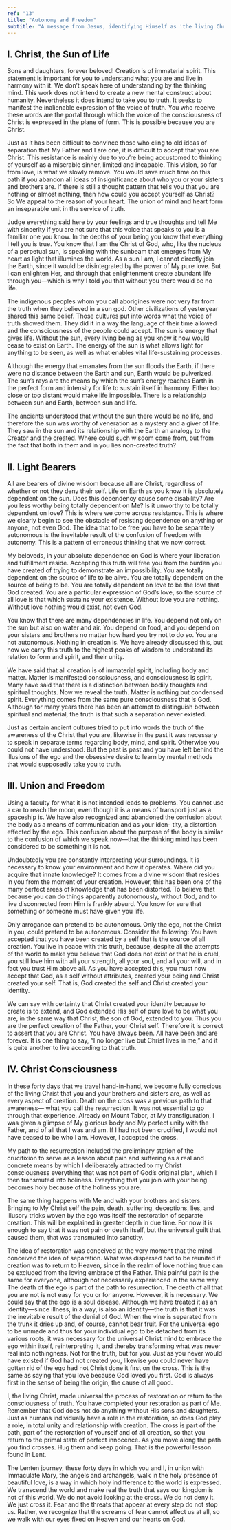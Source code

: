 ```yaml
---
ref: "13"
title: "Autonomy and Freedom"
subtitle: "A message from Jesus, identifying Himself as 'the living Christ who lives in you'"
---
```


## I. Christ, the Sun of Life

Sons and daughters, forever beloved! Creation is of immaterial spirit. This
statement is important for you to understand what you are and live in harmony
with it.  We don’t speak here of understanding by the thinking mind. This work
does not intend to create a new mental construct about humanity. Nevertheless
it does intend to take you to truth. It seeks to manifest the inalienable
expression of the voice of truth. You who receive these words are the portal
through which the voice of the consciousness of Christ is expressed in the
plane of form. This is possible because you are Christ.

Just as it has been difficult to convince those who cling to old ideas of
separation that My Father and I are one, it is difficult to accept that you
are Christ. This resistance is mainly due to you’re being accustomed to
thinking of yourself as a miserable sinner, limited and incapable. This
vision, so far from love, is what we slowly remove. You would save much time on
this path if you abandon all ideas of insignificance about who you or your
sisters and brothers are. If there is still a thought pattern that tells you
that you are nothing or almost nothing, then how could you accept yourself as
Christ? So We appeal to the reason of your heart. The union of mind and heart
form an inseparable unit in the service of truth.

Judge everything said here by your feelings and true thoughts and tell Me with
sincerity if you are not sure that this voice that speaks to you is a familiar
one you know. In the depths of your being you know that everything I tell you
is true. You know that I am the Christ of God, who, like the nucleus of a
perpetual sun, is speaking with the sunbeam that emerges from My heart as light
that illumines the world. As a sun I am, I cannot directly join the Earth,
since it would be disintegrated by the power of My pure love. But I can
enlighten Her, and through that enlightenment create abundant life through
you—which is why I told you that without you there would be no life.

The indigenous peoples whom you call aborigines were not very far from the
truth when they believed in a sun god. Other civilizations of yesteryear shared
this same belief. Those cultures put into words what the voice of truth showed
them. They did it in a way the language of their time allowed and the
consciousness of the people could accept. The sun is energy that gives life.
Without the sun, every living being as you know it now would cease to exist on
Earth. The energy of the sun is what allows light for anything to be seen, as
well as what enables vital life-sustaining processes.

Although the energy that emanates from the sun floods the Earth, if there were
no distance between the Earth and sun, Earth would be pulverized. The sun’s
rays are the means by which the sun’s energy reaches Earth in the perfect form
and intensity for life to sustain itself in harmony. Either too close or too
distant would make life impossible. There is a relationship between sun and
Earth, between sun and life.

The ancients understood that without the sun there would be no life, and
therefore the sun was worthy of veneration as a mystery and a giver of life.
They saw in the sun and its relationship with the Earth an analogy to the
Creator and the created. Where could such wisdom come from, but from the fact
that both in them and in you lies non-created truth?

## II. Light Bearers

All are bearers of divine wisdom because all are Christ, regardless of whether
or not they deny their self. Life on Earth as you know it is absolutely
dependent on the sun. Does this dependency cause some disability? Are you less
worthy being totally dependent on Me? Is it unworthy to be totally dependent on
love? This is where we come across resistance. This is where we clearly begin
to see the obstacle of resisting dependence on anything or anyone, not even
God. The idea that to be free you have to be separately autonomous is the
inevitable result of the confusion of freedom with autonomy. This is a pattern
of erroneous thinking that we now correct.

My beloveds, in your absolute dependence on God is where your liberation and
fulfillment reside. Accepting this truth will free you from the burden you have
created of trying to demonstrate an impossibility. You are totally dependent
on the source of life to be alive. You are totally dependent on the source of
being to be. You are totally dependent on love to be the love that God created.
You are a particular expression of God’s love, so the source of all love is
that which sustains your existence. Without love you are nothing. Without love
nothing would exist, not even God.

You know that there are many dependencies in life. You depend not only on the
sun but also on water and air. You depend on food, and you depend on your
sisters and brothers no matter how hard you try not to do so. You are not
autonomous. Nothing in creation is. We have already discussed this, but now we
carry this truth to the highest peaks of wisdom to understand its relation to
form and spirit, and their unity.

We have said that all creation is of immaterial spirit, including body and
matter. Matter is manifested consciousness, and consciousness is spirit. Many
have said that there is a distinction between bodily thoughts and spiritual
thoughts. Now we reveal the truth. Matter is nothing but condensed spirit.
Everything comes from the same pure consciousness that is God. Although for
many years there has been an attempt to distinguish between spiritual and
material, the truth is that such a separation never existed.

Just as certain ancient cultures tried to put into words the truth of the
awareness of the Christ that you are, likewise in the past it was necessary to
speak in separate terms regarding body, mind, and spirit. Otherwise you could
not have understood. But the past is past and you have left behind the
illusions of the ego and the obsessive desire to learn by mental methods that
would supposedly take you to truth.

## III. Union and Freedom

Using a faculty for what it is not intended leads to problems. You cannot use a
car to reach the moon, even though it is a means of transport just as a
spaceship is. We have also recognized and abandoned the confusion about the
body as a means of communication and as your iden- tity, a distortion effected
by the ego. This confusion about the purpose of the body is similar to the
confusion of which we speak now—that the thinking mind has been considered to
be something it is not.

Undoubtedly you are constantly interpreting your surroundings. It is
necessary to know your environment and how it operates. Where did you acquire
that innate knowledge? It comes from a divine wisdom that resides in you from
the moment of your creation. However, this has been one of the many perfect
areas of knowledge that has been distorted. To believe that because you can do
things apparently autonomously, without God, and to live disconnected from Him
is frankly absurd. You know for sure that something or someone must have given
you life.

Only arrogance can pretend to be autonomous. Only the ego, not the Christ in
you, could pretend to be autonomous. Consider the following: You have accepted
that you have been created by a self that is the source of all creation. You
live in peace with this truth, because, despite all the attempts of the world
to make you believe that God does not exist or that he is cruel, you still love
him with all your strength, all your soul, and all your will, and in fact you
trust Him above all. As you have accepted this, you must now accept that God,
as a self without attributes, created your being and Christ created your self.
That is, God created the self and Christ created your identity.

We can say with certainty that Christ created your identity because to create
is to extend, and God extended His self of pure love to be what you are, in the
same way that Christ, the son of God, extended to you. Thus you are the perfect
creation of the Father, your Christ self. Therefore it is correct to assert
that you are Christ. You have always been. All have been and are forever. It is
one thing to say, “I no longer live but Christ lives in me,” and it is quite
another to live according to that truth.

## IV. Christ Consciousness

In these forty days that we travel hand-in-hand, we become fully conscious of
the living Christ that you and your brothers and sisters are, as well as every
aspect of creation.  Death on the cross was a previous path to that awareness—
what you call the resurrection. It was not essential to go through that
experience. Already on Mount Tabor, at My transfiguration, I was given a
glimpse of My glorious body and My perfect unity with the Father, and of all
that I was and am. If I had not been crucified, I would not have ceased to be
who I am. However, I accepted the cross.

My path to the resurrection included the preliminary station of the crucifixion
to serve as a lesson about pain and suffering as a real and concrete means by
which I deliberately attracted to my Christ consciousness everything that was
not part of God’s original plan, which I then transmuted into holiness.
Everything that you join with your being becomes holy because of the holiness
you are.

The same thing happens with Me and with your brothers and sisters. Bringing to
My Christ self the pain, death, suffering, deceptions, lies, and illusory
tricks woven by the ego was itself the restoration of separate creation. This
will be explained in greater depth in due time. For now it is enough to say
that it was not pain or death itself, but the universal guilt that caused them,
that was transmuted into sanctity.

The idea of restoration was conceived at the very moment that the mind
conceived the idea of separation. What was dispersed had to be reunited if
creation was to return to Heaven, since in the realm of love nothing true can
be excluded from the loving embrace of the Father. This painful path is the
same for everyone, although not necessarily experienced in the same way. The
death of the ego is part of the path to resurrection. The death of all that you
are not is not easy for you or for anyone. However, it is necessary. We could
say that the ego is a soul disease. Although we have treated it as an
identity—since illness, in a way, is also an identity—the truth is that it was
the inevitable result of the denial of God. When the vine is separated from the
trunk it dries up and, of course, cannot bear fruit. For the universal ego to
be unmade and thus for your individual ego to be detached from its various
roots, it was necessary for the universal Christ mind to embrace the ego within
itself, reinterpreting it, and thereby transforming what was never real into
nothingness. Not for the truth, but for you. Just as you never would have
existed if God had not created you, likewise you could never have gotten rid of
the ego had not Christ done it first on the cross. This is the same as saying
that you love because God loved you first. God is always first in the sense of
being the origin, the cause of all good.

I, the living Christ, made universal the process of restoration or return to
the consciousness of truth. You have completed your restoration as part of Me.
Remember that God does not do anything without His sons and daughters. Just as
humans individually have a role in the restoration, so does God play a role,
in total unity and relationship with creation. The cross is part of the path,
part of the restoration of yourself and of all creation, so that you return to
the primal state of perfect innocence. As you move along the path you find
crosses. Hug them and keep going. That is the powerful lesson found in Lent.

The Lenten journey, these forty days in which you and I, in union with
Immaculate Mary, the angels and archangels, walk in the holy presence of
beautiful love, is a way in which holy indifference to the world is expressed.
We transcend the world and make real the truth that says our kingdom is not of
this world. We do not avoid looking at the cross. We do not deny it. We just
cross it. Fear and the threats that appear at every step do not stop us.
Rather, we recognize that the screams of fear cannot affect us at all, so we
walk with our eyes fixed on Heaven and our hearts on God.

